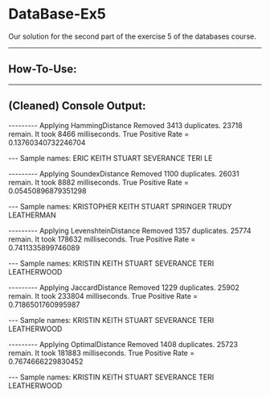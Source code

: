 # DataBase-Ex5
Our solution for the second part of the exercise 5 of the databases course.

___________________________________________________________________________________
## How-To-Use:


___________________________________________________________________________________
## (Cleaned) Console Output:

--------- Applying HammingDistance
Removed 3413 duplicates. 23718 remain.
It took 8466 milliseconds.
True Positive Rate = 0.13760340732246704

--- Sample names:
ERIC KEITH
STUART SEVERANCE
TERI LE

--------- Applying SoundexDistance
Removed 1100 duplicates. 26031 remain.
It took 8882 milliseconds.
True Positive Rate = 0.05450896879351298

--- Sample names:
KRISTOPHER KEITH
STUART SPRINGER
TRUDY LEATHERMAN

--------- Applying LevenshteinDistance
Removed 1357 duplicates. 25774 remain.
It took 178632 milliseconds.
True Positive Rate = 0.7411335899746089

--- Sample names:
KRISTIN KEITH
STUART SEVERANCE
TERI LEATHERWOOD

--------- Applying JaccardDistance
Removed 1229 duplicates. 25902 remain.
It took 233804 milliseconds.
True Positive Rate = 0.7186501760995987

--- Sample names:
KRISTIN KEITH
STUART SEVERANCE
TERI LEATHERWOOD

--------- Applying OptimalDistance
Removed 1408 duplicates. 25723 remain.
It took 181883 milliseconds.
True Positive Rate = 0.7674666229830452

--- Sample names:
KRISTIN KEITH
STUART SEVERANCE
TERI LEATHERWOOD

